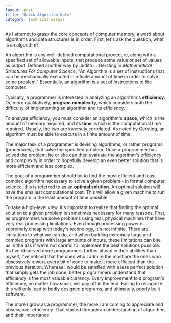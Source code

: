 ```yaml
---
layout: post
title: "Quick Algorithm Note"
category: Technical Essays
---
```


As I attempt to grasp the core concepts of computer memory, a word about algorithms and data structures is in order. First, let's ask the question, what is an algorithm?

An algorithm is any well-defined computational procedure, along with a specified set of allowable inputs, that produce some value or set of values as output. Defined another way by Judith L. Gersting in *Mathematical Structures For Computer Science*, "An Algorithm is a set of instructions that can be mechanically executed in a finite amount of time in order to solve some problem." Essentially, an algorithm is a set of instructions to the computer. 

Typically, a programmer is interested in analyzing an algorithm's **efficiency**. Or, more qualitatively, **program complexity**, which considers both the difficulty of implementing an algorithm and its efficiency.

To analyze efficiency, you must consider an algorithm's **space**, which is the amount of memory required, and its **time**, which is the computational time required. Usually, the two are inversely correlated. As noted by Gersting, an algorithm must be able to execute in a finite amount of time. 

The major task of a programmer is devising algorithms, or rather programs (procedures), that solve the specified problem. Once a programmer has solved the problem, he or she can then evaluate the algorithm's efficiency and complexity in order to hopefully develop an even better solution that is more efficient and less complex. 

The goal of a programmer should be to find the most efficient and least complex algorithm necessary to solve a given problem - in formal computer science, this is referred to as an **optimal solution**. An optimal solution will have the smallest computational cost. This will allow a given machine to run the program in the least amount of time possible. 

To take a high-level view, it's important to realize that finding the optimal solution to a given problem is sometimes necessary for many reasons. First, as programmers we solve problems using real, physical machines that have very real processing limitations. Even though processing power is supremely cheap with today's technology, it's not infinite. There are limitations to what we can do, and when building extremely large and complex programs with large amounts of inputs, these limitations can bite us in the ass if we're not careful to implement the best solutions possible. As I've observed more programmers further ahead in their abilities than myself, I've noticed that the ones who I admire the most are the ones who obsessively rework every bit of code to make it more efficient than the previous iteration. Whereas I would be satisfied with a less perfect solution that simply gets the job done, better programmers understand that efficiency is the most valuable currency. Every improvement to a program's efficiency, no matter how small, will pay off in the end. Failing to recognize this will only lead to badly designed programs, and ultimately, poorly built software. 

The more I grow as a programmer, the more I am coming to appreciate and obsess over efficiency. That started through an understanding of algorithms and their importance. 


